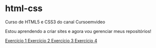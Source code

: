 # html-css
 Curso de HTML5 e CSS3 do canal Cursoemvideo

Estou aprendendo a criar sites e agora vou gerenciar meus repositórios!

<a href="https://jonatasvalesi.github.io/html-css/ex001/index.html">
 Exercício 1
<a href="https://jonatasvalesi.github.io/html-css/ex002/index.html"> Exercício 2
<a href="https://jonatasvalesi.github.io/html-css/ex003/index.html"> Exercício 3
<a href="https://jonatasvalesi.github.io/html-css/ex004/index.html"> Exercício 4